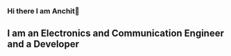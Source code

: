 ### Hi there I am Anchit👋

## I am an Electronics and Communication Engineer and a Developer
<!--
**anchitctrl/anchitctrl** is a ✨ _special_ ✨ repository because its `README.md` (this file) appears on your GitHub profile.

- 🔭 I’m currently working on myself.
- 🌱 I’m currently learning JAVA.
- 👯 I’m looking to collaborate on any projects
- ⚡ Fun fact: I love to Draw Sketches.
-->
